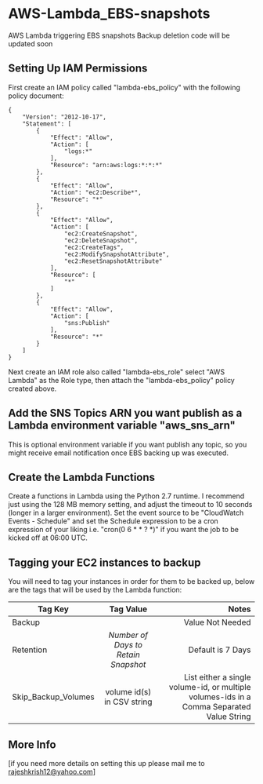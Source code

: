 # AWS-Lambda_EBS-snapshots
AWS Lambda triggering EBS snapshots
Backup deletion code will be updated soon



## Setting Up IAM Permissions

First create an IAM policy called "lambda-ebs_policy" with the following policy document:

```
{
    "Version": "2012-10-17",
    "Statement": [
        {
            "Effect": "Allow",
            "Action": [
                "logs:*"
            ],
            "Resource": "arn:aws:logs:*:*:*"
        },
        {
            "Effect": "Allow",
            "Action": "ec2:Describe*",
            "Resource": "*"
        },
        {
            "Effect": "Allow",
            "Action": [
                "ec2:CreateSnapshot",
                "ec2:DeleteSnapshot",
                "ec2:CreateTags",
                "ec2:ModifySnapshotAttribute",
                "ec2:ResetSnapshotAttribute"
            ],
            "Resource": [
                "*"
            ]
        },
        {
            "Effect": "Allow",
            "Action": [
                "sns:Publish"
            ],
            "Resource": "*"
        }
    ]
}
```

Next create an IAM role also called "lambda-ebs_role" select "AWS Lambda" as the Role type, then attach the "lambda-ebs_policy" policy created above.


## Add the SNS Topics ARN you want publish as a Lambda environment variable "aws_sns_arn"

This is optional environment variable if you want publish any topic, so you might receive email notification
once EBS backing up was executed.

## Create the Lambda Functions

Create a functions in Lambda using the Python 2.7 runtime. I recommend just using the 128 MB memory setting, and adjust the timeout to 10 seconds (longer in a larger environment). Set the event source to be "CloudWatch Events - Schedule" and set the Schedule expression to be a cron expression of your liking i.e. "cron(0 6 * * ? *)" if you want the job to be kicked off at 06:00 UTC.

## Tagging your EC2 instances to backup

You will need to tag your instances in order for them to be backed up, below are the tags that will be used by the Lambda function:

| Tag Key           | Tag Value                           | Notes |
| -------------     |:-------------:                      | -----:|
|Backup             |                                     | Value Not Needed |
|Retention          | *Number of Days to Retain Snapshot* | Default is 7 Days| 
|Skip_Backup_Volumes| volume id(s) in CSV string          | List either a single volume-id, or multiple volumes-ids in a Comma Separated Value String|
## More Info


[if you need more details on setting this up please mail me to rajeshkrish12@yahoo.com] 
